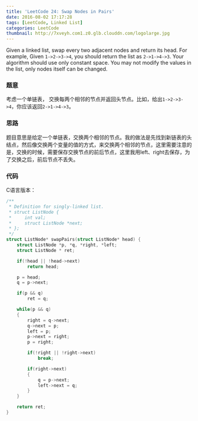 ```yaml
---
title: 'LeetCode 24: Swap Nodes in Pairs'
date: 2016-08-02 17:17:28
tags: [LeetCode, Linked List]
categories: LeetCode
thumbnail: http://7xveyh.com1.z0.glb.clouddn.com/logolarge.jpg
---
```

Given a linked list, swap every two adjacent nodes and return its head. For example, Given `1->2->3->4`, you should return the list as `2->1->4->3`.<!--more-->
Your algorithm should use only constant space. You may not modify the values in the list, only nodes itself can be changed.
### 题意
考虑一个单链表， 交换每两个相邻的节点并返回头节点。比如，给出`1->2->3->4`，你应该返回`2->1->4->3`。
### 思路
题目意思是给定一个单链表，交换两个相邻的节点。我的做法是先找到新链表的头结点，然后像交换两个变量的值的方式，来交换两个相邻的节点，这里需要注意的是，交换的时候，需要保存交换节点的前后节点，这里我用left、right去保存，为了交换之后，前后节点不丢失。
### 代码
C语言版本：
``` c
/**
 * Definition for singly-linked list.
 * struct ListNode {
 *     int val;
 *     struct ListNode *next;
 * };
 */
struct ListNode* swapPairs(struct ListNode* head) {
    struct ListNode *p, *q, *right, *left;
    struct ListNode * ret;

    if(!head || !head->next)
        return head;

    p = head;
    q = p->next;

    if(p && q)
        ret = q;

    while(p && q)
    {
        right = q->next;
        q->next = p;
        left = p;
        p->next = right;
        p = right;

        if(!right || !right->next)
            break;

        if(right->next)
        {
            q = p->next;
            left->next = q;
        }
    }

    return ret;
}
```
